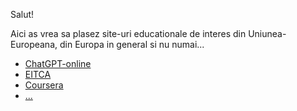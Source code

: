 Salut!

Aici as vrea sa plasez site-uri educationale de interes din Uniunea-Europeana, din Europa in general si nu numai...

 - [ChatGPT-online](https://chatgpt.com/)
 - [EITCA](https://eitca.org/certifications/)
 - [Coursera](https://www.coursera.org/courses?query=artificial%20intelligence&skills=Business&utm_medium=sem&utm_source=gg&utm_campaign=b2c_emea_x_multi_ftcof_career-academy_cx_dr_bau_gg_pmax_gc_s2_en_m_hyb_23-12_x&campaignid=20882109092&adgroupid=&device=c&keyword=&matchtype=&network=x&devicemodel=&creativeid=&assetgroupid=6490048513&targetid=&extensionid=&placement=&gad_source=1&gclid=CjwKCAiAiaC-BhBEEiwAjY99qMc7FhKLE0DYKGpDCnYljOvBquTu5yzZ8lZh_6fjeseAxYUK73RpDBoCamQQAvD_BwE)
 - [...](https://ace.oracle.com/apex/ace/profile/fmirza253)
